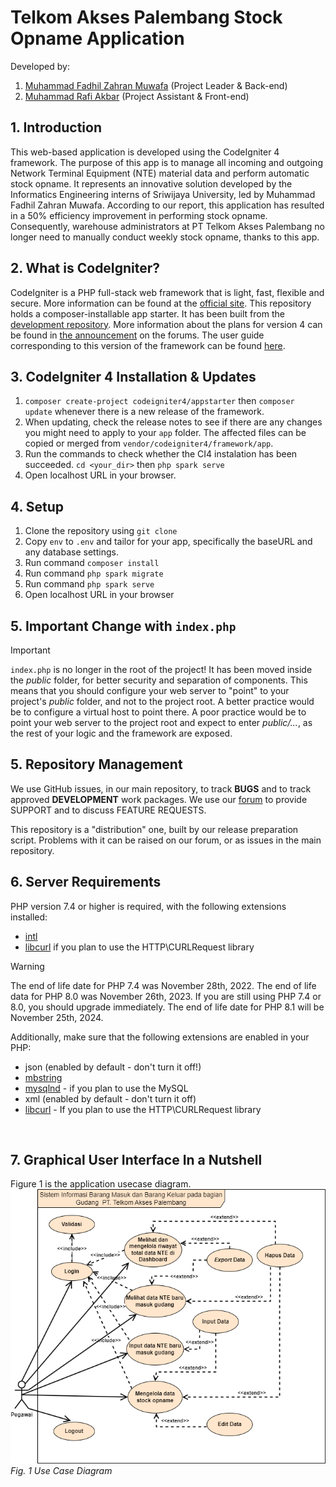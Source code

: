 # Telkom Akses Palembang Stock Opname Application
Developed by:
1. [Muhammad Fadhil Zahran Muwafa](https://www.linkedin.com/in/fadhil-zahran-muwafa-269747261) (Project Leader & Back-end)
2. [Muhammad Rafi Akbar](https://linkedin.com/in/murafba) (Project Assistant & Front-end)

## 1. Introduction
This web-based application is developed using the CodeIgniter 4 framework. The purpose of this app is to manage all incoming and outgoing Network Terminal Equipment (NTE) material data and perform automatic stock opname. It represents an innovative solution developed by the Informatics Engineering interns of Sriwijaya University, led by Muhammad Fadhil Zahran Muwafa. According to our report, this application has resulted in a 50% efficiency improvement in performing stock opname. Consequently, warehouse administrators at PT Telkom Akses Palembang no longer need to manually conduct weekly stock opname, thanks to this app. 
<br>

## 2. What is CodeIgniter?
CodeIgniter is a PHP full-stack web framework that is light, fast, flexible and secure. More information can be found at the [official site](http://codeigniter.com). This repository holds a composer-installable app starter. It has been built from the [development repository](https://github.com/codeigniter4/CodeIgniter4). More information about the plans for version 4 can be found in [the announcement](http://forum.codeigniter.com/thread-62615.html) on the forums. The user guide corresponding to this version of the framework can be found [here](https://codeigniter4.github.io/userguide/).
<br>

## 3. CodeIgniter 4 Installation & Updates
1. `composer create-project codeigniter4/appstarter` then `composer update` whenever there is a new release of the framework.
2. When updating, check the release notes to see if there are any changes you might need to apply to your `app` folder. The affected files can be copied or merged from `vendor/codeigniter4/framework/app`.
3. Run the commands to check whether the CI4 instalation has been succeeded. `cd <your_dir>` then `php spark serve`
4. Open localhost URL in your browser.


## 4. Setup
1. Clone the repository using `git clone`
2. Copy `env` to `.env` and tailor for your app, specifically the baseURL and any database settings.
3. Run command `composer install`
4. Run command `php spark migrate`
5. Run command `php spark serve`
6. Open localhost URL in your browser

## 5. Important Change with `index.php`
> [!IMPORTANT]
> `index.php` is no longer in the root of the project! It has been moved inside the *public* folder, for better security and separation of components.
> This means that you should configure your web server to "point" to your project's *public* folder, and not to the project root. A better practice would be to configure a virtual host to point there. A poor practice would be to point your web server to the project root and expect to enter *public/...*, as the rest of your logic and the framework are exposed.

## 5. Repository Management
We use GitHub issues, in our main repository, to track **BUGS** and to track approved **DEVELOPMENT** work packages. We use our [forum](http://forum.codeigniter.com) to provide SUPPORT and to discuss FEATURE REQUESTS.

This repository is a "distribution" one, built by our release preparation script. Problems with it can be raised on our forum, or as issues in the main repository.

## 6. Server Requirements
PHP version 7.4 or higher is required, with the following extensions installed:
- [intl](http://php.net/manual/en/intl.requirements.php)
- [libcurl](http://php.net/manual/en/curl.requirements.php) if you plan to use the HTTP\CURLRequest library
> [!WARNING]
> The end of life date for PHP 7.4 was November 28th, 2022. The end of life data for PHP 8.0 was November 26th, 2023. If you are still using PHP 7.4 or 8.0, you should upgrade immediately. The end of life date for PHP 8.1 will be November 25th, 2024.

Additionally, make sure that the following extensions are enabled in your PHP:
- json (enabled by default - don't turn it off!)
- [mbstring](http://php.net/manual/en/mbstring.installation.php)
- [mysqlnd](http://php.net/manual/en/mysqlnd.install.php) - if you plan to use the MySQL
- xml (enabled by default - don't turn it off)
- [libcurl](https://php.net/manual/en/curl.requirements.php) -  If you plan to use the HTTP\CURLRequest library
<br>

## 7. Graphical User Interface In a Nutshell
Figure 1 is the application usecase diagram.
![Use Case Diagram](https://github.com/Fazam16/web_kp_TelkomAkses/blob/main/supporting_images/usecase/d_useCase.png?raw=true "Usecase Diagram")
*Fig. 1 Use Case Diagram*

